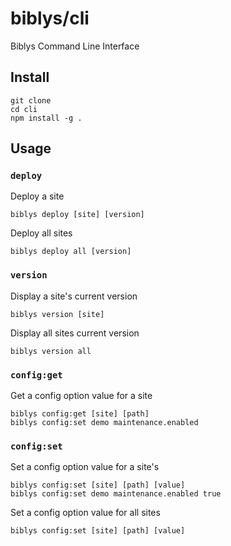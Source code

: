 # biblys/cli

Biblys Command Line Interface

## Install

```shell
git clone
cd cli
npm install -g .
```

## Usage

### `deploy`

Deploy a site

```shell
biblys deploy [site] [version]
```

Deploy all sites

```shell
biblys deploy all [version]
```

### `version`

Display a site's current version

```shell
biblys version [site]
```

Display all sites current version

```shell
biblys version all
```


### `config:get`

Get a config option value for a site

```shell
biblys config:get [site] [path]
biblys config:set demo maintenance.enabled
```

### `config:set`

Set a config option value for a site's 

```shell
biblys config:set [site] [path] [value]
biblys config:set demo maintenance.enabled true
```

Set a config option value for all sites

```shell
biblys config:set [site] [path] [value]
```
